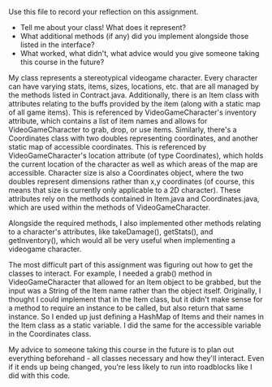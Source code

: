 Use this file to record your reflection on this assignment.

- Tell me about your class! What does it represent?
- What additional methods (if any) did you implement alongside those listed in the interface?
- What worked, what didn't, what advice would you give someone taking this course in the future?

My class represents a stereotypical videogame character. Every character can have varying stats, items, sizes, locations, etc. that are all managed by the methods listed in Contract.java. Additionally, there is an Item class with attributes relating to the buffs provided by the item (along with a static map of all game items). This is referenced by VideoGameCharacter's inventory attribute, which contains a list of item names and allows for VideoGameCharacter to grab, drop, or use items. Similarly, there's a Coordinates class with two doubles representing coordinates, and another static map of accessible coordinates. This is referenced by VideoGameCharacter's location attribute (of type Coordinates), which holds the current location of the character as well as which areas of the map are accessible. Character size is also a Coordinates object, where the two doubles represent dimensions rather than x,y coordinates (of course, this means that size is currently only applicable to a 2D character). These attributes rely on the methods contained in Item.java and Coordinates.java, which are used within the methods of VideoGameCharacter.

Alongside the required methods, I also implemented other methods relating to a character's attributes, like takeDamage(), getStats(), and getInventory(), which would all be very useful when implementing a videogame character. 

The most difficult part of this assignment was figuring out how to get the classes to interact. For example, I needed a grab() method in VideoGameCharacter that allowed for an Item object to be grabbed, but the input was a String of the Item name rather than the object itself. Originally, I thought I could implement that in the Item class, but it didn't make sense for a method to require an instance to be called, but also return that same instance. So I ended up just defining a HashMap of Items and their names in the Item class as a static variable. I did the same for the accessible variable in the Coordinates class.

My advice to someone taking this course in the future is to plan out everything beforehand - all classes necessary and how they'll interact. Even if it ends up being changed, you're less likely to run into roadblocks like I did with this code.